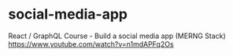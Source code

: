 ﻿# social-media-app
React / GraphQL Course - Build a social media app (MERNG Stack)
https://www.youtube.com/watch?v=n1mdAPFq2Os

